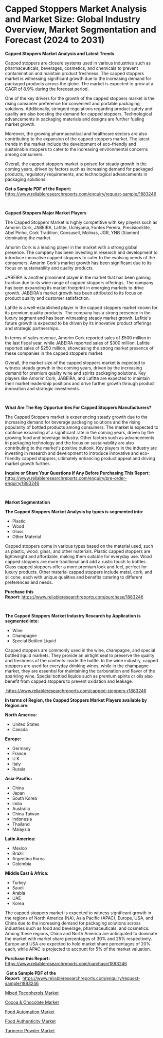 <p><h1>Capped Stoppers Market Analysis and Market Size: Global Industry Overview, Market Segmentation and Forecast (2024 to 2031)</h1></p><p><strong>Capped Stoppers Market Analysis and Latest Trends</strong></p>
<p><p>Capped stoppers are closure systems used in various industries such as pharmaceuticals, beverages, cosmetics, and chemicals to prevent contamination and maintain product freshness. The capped stoppers market is witnessing significant growth due to the increasing demand for packaged products across the globe. The market is expected to grow at a CAGR of 8.9% during the forecast period.</p><p>One of the key drivers for the growth of the capped stoppers market is the rising consumer preference for convenient and portable packaging solutions. Additionally, stringent regulations regarding product safety and quality are also boosting the demand for capped stoppers. Technological advancements in packaging materials and designs are further fueling market growth.</p><p>Moreover, the growing pharmaceutical and healthcare sectors are also contributing to the expansion of the capped stoppers market. The latest trends in the market include the development of eco-friendly and sustainable stoppers to cater to the increasing environmental concerns among consumers.</p><p>Overall, the capped stoppers market is poised for steady growth in the coming years, driven by factors such as increasing demand for packaged products, regulatory requirements, and technological advancements in packaging solutions.</p></p>
<p><strong>Get a Sample PDF of the Report:&nbsp;</strong> <a href="https://www.reliableresearchreports.com/enquiry/request-sample/1883246">https://www.reliableresearchreports.com/enquiry/request-sample/1883246</a></p>
<p>&nbsp;</p>
<p><strong>Capped Stoppers Major Market Players</strong></p>
<p><p>The Capped Stoppers Market is highly competitive with key players such as Amorim Cork, JABEIRA, Lafitte, Uchiyama, Fontes Pereira, PrecisionElite, Abel Pinho, Cork Tradition, Consusell, Molinas, JGR, YNB (Xiamen) dominating the market.</p><p>Amorim Cork is a leading player in the market with a strong global presence. The company has been investing in research and development to introduce innovative capped stoppers to cater to the evolving needs of the consumers. Amorim Cork's market growth has been significant due to its focus on sustainability and quality products.</p><p>JABEIRA is another prominent player in the market that has been gaining traction due to its wide range of capped stoppers offerings. The company has been expanding its market footprint in emerging markets to drive growth. JABEIRA's market growth has been attributed to its focus on product quality and customer satisfaction.</p><p>Lafitte is a well-established player in the capped stoppers market known for its premium quality products. The company has a strong presence in the luxury segment and has been witnessing steady market growth. Lafitte's future growth is expected to be driven by its innovative product offerings and strategic partnerships.</p><p>In terms of sales revenue, Amorim Cork reported sales of $500 million in the last fiscal year, while JABEIRA reported sales of $300 million. Lafitte reported sales of $250 million, showcasing the strong market presence of these companies in the capped stoppers market.</p><p>Overall, the market size of the capped stoppers market is expected to witness steady growth in the coming years, driven by the increasing demand for premium quality wine and spirits packaging solutions. Key players like Amorim Cork, JABEIRA, and Lafitte are expected to maintain their market leadership positions and drive further growth through product innovation and strategic investments.</p></p>
<p>&nbsp;</p>
<p><strong>What Are The Key Opportunities For Capped Stoppers Manufacturers?</strong></p>
<p><p>The Capped Stoppers market is experiencing steady growth due to the increasing demand for beverage packaging solutions and the rising popularity of bottled products among consumers. The market is expected to continue expanding at a significant rate in the coming years, driven by the growing food and beverage industry. Other factors such as advancements in packaging technology and the focus on sustainability are also contributing to the market's positive outlook. Key players in the industry are investing in research and development to introduce innovative and eco-friendly capped stoppers, ultimately enhancing product appeal and driving market growth further.</p></p>
<p><strong>Inquire or Share Your Questions If Any Before Purchasing This Report:</strong> <a href="https://www.reliableresearchreports.com/enquiry/pre-order-enquiry/1883246">https://www.reliableresearchreports.com/enquiry/pre-order-enquiry/1883246</a></p>
<p>&nbsp;</p>
<p><strong>Market Segmentation</strong></p>
<p><strong>The Capped Stoppers Market Analysis by types is segmented into:</strong></p>
<p><ul><li>Plastic</li><li>Wood</li><li>Glass</li><li>Other Material</li></ul></p>
<p><p>Capped stoppers come in various types based on the material used, such as plastic, wood, glass, and other materials. Plastic capped stoppers are lightweight and affordable, making them suitable for everyday use. Wood capped stoppers are more traditional and add a rustic touch to bottles. Glass capped stoppers offer a more premium look and feel, perfect for luxury products. Other material capped stoppers include metal, cork, and silicone, each with unique qualities and benefits catering to different preferences and needs.</p></p>
<p><strong>Purchase this Report:&nbsp;</strong><a href="https://www.reliableresearchreports.com/purchase/1883246">https://www.reliableresearchreports.com/purchase/1883246</a></p>
<p>&nbsp;</p>
<p><strong>The Capped Stoppers Market Industry Research by Application is segmented into:</strong></p>
<p><ul><li>Wine</li><li>Champagne</li><li>Special Bottled Liquid</li></ul></p>
<p><p>Capped stoppers are commonly used in the wine, champagne, and special bottled liquid markets. They provide an airtight seal to preserve the quality and freshness of the contents inside the bottle. In the wine industry, capped stoppers are used for everyday drinking wines, while in the champagne market, they are essential for maintaining the carbonation and flavor of the sparkling wine. Special bottled liquids such as premium spirits or oils also benefit from capped stoppers to prevent oxidation and leakage.</p></p>
<p><a href="https://www.reliableresearchreports.com/capped-stoppers-r1883246">&nbsp;https://www.reliableresearchreports.com/capped-stoppers-r1883246</a></p>
<p><strong>In terms of Region, the Capped Stoppers Market Players available by Region are:</strong></p>
<p>
    <p> <strong> North America: </strong>
        <ul>
            <li>United States</li>
            <li>Canada</li>
        </ul>
        </p> 
    <p> <strong> Europe: </strong>
        <ul>
            <li>Germany</li>
            <li>France</li>
            <li>U.K.</li>
            <li>Italy</li>
            <li>Russia</li>
        </ul>
        </p> 
    <p> <strong> Asia-Pacific: </strong>
        <ul>
            <li>China</li>
            <li>Japan</li>
            <li>South Korea</li>
            <li>India</li>
            <li>Australia</li>
            <li>China Taiwan</li>
            <li>Indonesia</li>
            <li>Thailand</li>
            <li>Malaysia</li>
        </ul>
        </p> 
    <p> <strong> Latin America: </strong>
        <ul>
            <li>Mexico</li>
            <li>Brazil</li>
            <li>Argentina Korea</li>
            <li>Colombia</li>
        </ul>
        </p> 
    <p> <strong> Middle East & Africa: </strong>
        <ul>
            <li>Turkey</li>
            <li>Saudi</li>
            <li>Arabia</li>
            <li>UAE</li>
            <li>Korea</li>
        </ul>
    </p>
    </p>
<p><p>The capped stoppers market is expected to witness significant growth in the regions of North America (NA), Asia Pacific (APAC), Europe, USA, and China due to the increasing demand for packaging solutions across industries such as food and beverage, pharmaceuticals, and cosmetics. Among these regions, China and North America are anticipated to dominate the market with market share percentages of 30% and 25% respectively. Europe and USA are expected to hold market share percentages of 20% each, while APAC is projected to account for 5% of the market valuation.</p></p>
<p><strong>Purchase this Report: </strong><a href="https://www.reliableresearchreports.com/purchase/1883246">https://www.reliableresearchreports.com/purchase/1883246</a></p>
<p>&nbsp;<strong>Get a Sample PDF of the Report:&nbsp;&nbsp;</strong><a href="https://www.reliableresearchreports.com/enquiry/request-sample/1883246">https://www.reliableresearchreports.com/enquiry/request-sample/1883246</a></p>
<p><strong></strong></p>
<p><p><a href="https://github.com/ochgvvcj16/Market-Research-Report-List-1/blob/main/mixed-tocopherols-market.md">Mixed Tocopherols Market</a></p><p><a href="https://github.com/JosephMorgnlvXXff/Market-Research-Report-List-1/blob/main/cocoa-chocolate-market.md">Cocoa & Chocolate Market</a></p><p><a href="https://github.com/btwcqfvq34/Market-Research-Report-List-2/blob/main/food-automation-market.md">Food Automation Market</a></p><p><a href="https://github.com/nicoletavirag/Market-Research-Report-List-4/blob/main/food-authenticity-market.md">Food Authenticity Market</a></p><p><a href="https://github.com/trameciabutler45/Market-Research-Report-List-1/blob/main/turmeric-powder-market.md">Turmeric Powder Market</a></p></p>